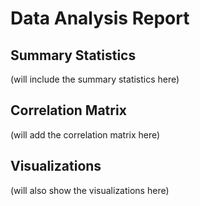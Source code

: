 # Data Analysis Report

## Summary Statistics

(will include the summary statistics here)

## Correlation Matrix

(will add the correlation matrix here)

## Visualizations

(will also show the visualizations here)

